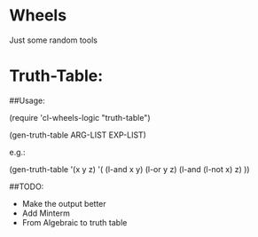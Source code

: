 # Wheels
Just some random tools

# Truth-Table:
##Usage:

(require 'cl-wheels-logic "truth-table")

(gen-truth-table ARG-LIST EXP-LIST)

e.g.:

(gen-truth-table '(x y z) '( (l-and x y) (l-or y z) (l-and (l-not x) z) ))

##TODO:
- Make the output better
- Add Minterm
- From Algebraic to truth table
